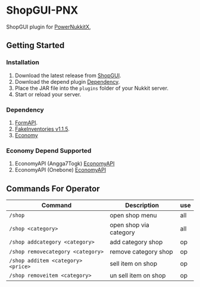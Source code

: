 # ShopGUI-PNX
ShopGUI plugin for [PowerNukkitX](https://github.com/PowerNukkitX/PowerNukkitX), 

## Getting Started

### Installation
1. Download the latest release from [ShopGUI](https://github.com/angga7togk/ShopGUI-PNX/releases).
2. Download the depend plugin [Dependency](#dependency).
3. Place the JAR file into the `plugins` folder of your Nukkit server.
4. Start or reload your server.

### Dependency
1. [FormAPI](https://github.com/ScarletRedMan/FormAPI).
2. [FakeInventories v1.1.5](https://github.com/IWareQ/FakeInventories/releases/tag/v1.1.5).
3. [Economy](#economy-depend-supported)

### Economy Depend Supported
1. EconomyAPI (Angga7Togk) [EconomyAPI](https://github.com/angga7togk/EconomyAPI-PNX)
2. EconomyAPI (Onebone) [EconomyAPI](https://cloudburstmc.org/resources/economyapi.14)

## Commands For Operator
| Command                            | Description            | use |
|------------------------------------|------------------------|-----|
| `/shop`                            | open shop menu         | all |
| `/shop <category>`                 | open shop via category | all |
| `/shop addcategory <category>`     | add category shop      | op  |
| `/shop removecategory <category>`  | remove category shop   | op  |
| `/shop additem <category> <price>` | sell item on shop      | op  |
| `/shop removeitem <category>`      | un sell item on shop   | op  |